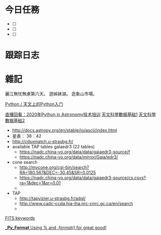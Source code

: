 # 今日任務

- [ ] 
- [ ] 
- [ ] 

# 跟踪日志



# 雜記
麗江無忧無慮第六天。
遊姊妹湖。
逛象山市場。

[Python / 天文上的Python入门](https://zhuanlan.zhihu.com/p/373002556)

[直播回看：2020年Python in Astronomy技术培训](https://www.bilibili.com/video/BV1gv411b7Do/?vd_source=72e23b3cedbf2aeeaae025b44e6ef29b)
[天文科學數据基础1](https://www.bilibili.com/video/BV1gv411b7Do?p=5&vd_source=72e23b3cedbf2aeeaae025b44e6ef29b)
[天文科學數据基础2](https://www.bilibili.com/video/BV1gv411b7Do?p=6&vd_source=72e23b3cedbf2aeeaae025b44e6ef29b)

   - http://docs.astropy.org/en/stable/io/ascii/index.html
   - 星表： 38：42
   - http://cdsxmatch.u-strasbg.fr/
   - available TAP tables galaedr3 (22 tables)
	   - https://nadc.china-vo.org/data/data/gaiaedr3-source/f
	   - https://nadc.china-vo.org/data/mirror/Gaia/edr3/
 - cone search
	 - http://mycone.org/cgi-bin/search?RA=180.567&DEC=-30.45&SR=0.0125
	 - https://nadc.china-vo.org/data/data/gaiaedr3-source/cs.csvs?ra=1&dec=1&sr=0.01
	 - 
  - TAP
	  - http://tapvizier.u-strasbg.fr/adql/
	  - http://www.cadc-ccda.hia-iha.nrc-cnrc.gc.ca/en/search
	  - 
[FITS keywords](http://heasarc.gsfc.nasa.gov/docs/fcg/standard_dict.html)


[**_Py_Format** Using _%_ and _.format()_ for great good!](https://pyformat.info/)
